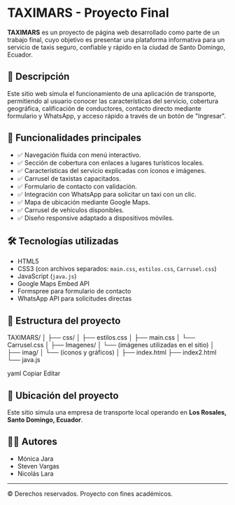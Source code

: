 # TAXIMARS - Proyecto Final

**TAXIMARS** es un proyecto de página web desarrollado como parte de un trabajo final, cuyo objetivo es presentar una plataforma informativa para un servicio de taxis seguro, confiable y rápido en la ciudad de Santo Domingo, Ecuador.

## 📌 Descripción

Este sitio web simula el funcionamiento de una aplicación de transporte, permitiendo al usuario conocer las características del servicio, cobertura geográfica, calificación de conductores, contacto directo mediante formulario y WhatsApp, y acceso rápido a través de un botón de "Ingresar".

## 🎯 Funcionalidades principales

- ✅ Navegación fluida con menú interactivo.
- ✅ Sección de cobertura con enlaces a lugares turísticos locales.
- ✅ Características del servicio explicadas con íconos e imágenes.
- ✅ Carrusel de taxistas capacitados.
- ✅ Formulario de contacto con validación.
- ✅ Integración con WhatsApp para solicitar un taxi con un clic.
- ✅ Mapa de ubicación mediante Google Maps.
- ✅ Carrusel de vehículos disponibles.
- ✅ Diseño responsive adaptado a dispositivos móviles.

## 🛠️ Tecnologías utilizadas

- HTML5
- CSS3 (con archivos separados: `main.css`, `estilos.css`, `Carrusel.css`)
- JavaScript (`java.js`)
- Google Maps Embed API
- Formspree para formulario de contacto
- WhatsApp API para solicitudes directas

## 📁 Estructura del proyecto

TAXIMARS/
│
├── css/
│ ├── estilos.css
│ ├── main.css
│ └── Carrusel.css
│
├── Imagenes/
│ └── (imágenes utilizadas en el sitio)
│
├── imag/
│ └── (íconos y gráficos)
│
├── index.html
├── index2.html
└── java.js

yaml
Copiar
Editar

## 📍 Ubicación del proyecto

Este sitio simula una empresa de transporte local operando en **Los Rosales, Santo Domingo, Ecuador**.

## 🧑‍💻 Autores

- Mónica Jara  
- Steven Vargas  
- Nicolás Lara  
  
---

© Derechos reservados. Proyecto con fines académicos.

